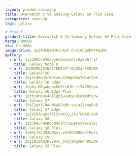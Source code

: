 ```yaml
---
layout: produk-casinghp
title: Overwatch D Va Samsung Galaxy S9 Plus Case
categories: samsung
tags: galaxy

# Produk
product-title: Overwatch D Va Samsung Galaxy S9 Plus Case
harga: 90000
sku: hn-4604
image-drive: 1p2INcQ5MJhvvRvF_Chdj8UqVEP4PGJDK
gallery:
  - url: 1jx1M9Js9XOaJy6eUm1esXjc0gXbh7-if
    title: Galaxy Note 8
  - url: 1HUNUMQJ9sNF1TEB85IT-KvW3q-lX8aWX
    title: Galaxy S6
  - url: 15zstdMuQ3rBwfwPnCG9WpWOu7w1eLTuK
    title: Galaxy S6 Edge
  - url: 1duXy-DRgwhpbxUH5CzW1M-it94785tp4
    title: Galaxy S6 Edge Plus
  - url: 1kftcBMoUy4GilgMjuvwbyGdyWimdtUcw
    title: Galaxy S7
  - url: 1P4T2qYtCNAcM6aDExBh-veLaJ24mpBn0
    title: Galaxy S7 Edge
  - url: 1yZyikcHq6zzSl5tAkCCLJiuTBQAO-sbb
    title: Galaxy S8
  - url: 122J08u-MhRb5U4ktXfImpBFmX9BcaiKi
    title: Galaxy S8 Plus
  - url: 1xBXLfFLdN2D8Axv-pVCRCDRBUo3THdrz
    title: Galaxy S9
  - url: 1p2INcQ5MJhvvRvF_Chdj8UqVEP4PGJDK
    title: Galaxy S9 Plus
---
```

